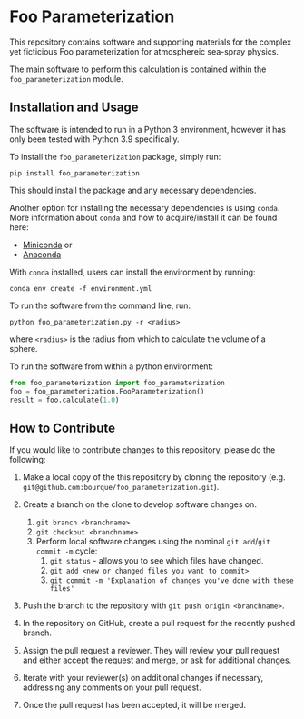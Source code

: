 # Foo Parameterization

This repository contains software and supporting materials for the complex yet ficticious Foo parameterization for
atmosphereic sea-spray physics.

The main software to perform this calculation is contained within the `foo_parameterization` module.

## Installation and Usage

The software is intended to run in a Python 3 environment, however it has only been tested with Python 3.9 specifically.

To install the `foo_parameterization` package, simply run:

```
pip install foo_parameterization

```

This should install the package and any necessary dependencies.

Another option for installing the necessary dependencies is using `conda`.  More information about `conda` and how to
acquire/install it can be found here:

- [Miniconda](https://conda.io/miniconda.html) or
- [Anaconda](https://www.continuum.io/downloads)

With `conda` installed, users can install the environment by running:

```
conda env create -f environment.yml
```

To run the software from the command line, run:

```
python foo_parameterization.py -r <radius>
```

where `<radius>` is the radius from which to calculate the volume of a sphere.

To run the software from within a python environment:

```python
from foo_parameterization import foo_parameterization
foo = foo_parameterization.FooParameterization()
result = foo.calculate(1.0)
```

## How to Contribute

If you would like to contribute changes to this repository, please do the following:

1. Make a local copy of the this repository by cloning the repository (e.g. `git@github.com:bourque/foo_parameterization.git`).

2. Create a branch on the clone to develop software changes on.
    1. `git branch <branchname>`
    2. `git checkout <branchname>`
    3. Perform local software changes using the nominal `git add`/`git commit -m` cycle:
       1. `git status` -  allows you to see which files have changed.
       2. `git add <new or changed files you want to commit>`
       3. `git commit -m 'Explanation of changes you've done with these files'`

3. Push the branch to the repository with `git push origin <branchname>`.

4. In the repository on GitHub, create a pull request for the recently pushed branch.

5. Assign the pull request a reviewer. They will review your pull request and either accept the request and merge, or ask for additional changes.

6. Iterate with your reviewer(s) on additional changes if necessary, addressing any comments on your pull request.

7. Once the pull request has been accepted, it will be merged.
